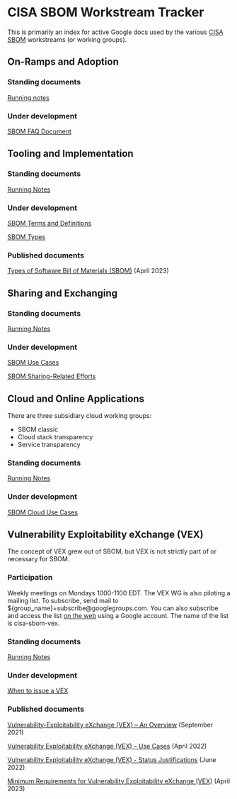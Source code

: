# CISA SBOM Workstream Tracker

This is primarily an index for active Google docs used by the various [CISA SBOM](https://www.cisa.gov/sbom) workstreams (or working groups).

## On-Ramps and Adoption

### Standing documents

[Running notes](https://docs.google.com/document/d/1ssvft4gGjMc_mGabsc-aMETYrfbIzgQ8fnRCY_cKTrA)

### Under development

[SBOM FAQ Document](https://docs.google.com/document/d/1W0-vw6A3wKajK9caZgv0kKbKBp0PArDq8KxXdLsEgYQ)

## Tooling and Implementation

### Standing documents

[Running Notes](https://docs.google.com/document/d/1itBra03riwVIgvrn1xp35DuvCFOJ6T8DJgs_3pSxsCM)

### Under development

[SBOM Terms and Definitions](https://docs.google.com/document/d/1VzQ4aGgK76IipseP4DNCGk12O_S0E4MvdSqNPO4eXvA)

[SBOM Types](https://docs.google.com/document/d/1PsUhUQ_L-lNymD9p613zP0_MiT1Boag68TP3aiwZ4R8)

### Published documents

[Types of Software Bill of Materials (SBOM)](https://www.cisa.gov/resources-tools/resources/types-software-bill-materials-sbom) (April 2023)

## Sharing and Exchanging

### Standing documents

[Running Notes](https://docs.google.com/document/d/1WrHjgh6S_roq6ROzB446ian-bYDiDCJJMOMaGLf6iN8)

### Under development

[SBOM Use Cases](https://docs.google.com/document/d/17yc4BjHcGgy2ddJWOChiQzyOhAeZtoAKR-dhERWIJyo)

[SBOM Sharing-Related Efforts](https://docs.google.com/document/d/1CDiWoebr4dQ1KiCsUSSHiVSdLMBBy0s605_Oul5x_5E)

## Cloud and Online Applications

There are three subsidiary cloud working groups:

* SBOM classic
* Cloud stack transparency
* Service transparency

### Standing documents

[Running Notes](https://docs.google.com/document/d/1ZpTtsY0H2SwfNRq6qUzLMiWLQ8OwlhmJeg_M0cxrOiQ)

### Under development

[SBOM Cloud Use Cases](https://docs.google.com/document/d/1yog5o2g2j9MG75G62AWDxblNNkYEZ0WJmkbZWbbIhnU)

## Vulnerability Exploitability eXchange (VEX)

The concept of VEX grew out of SBOM, but VEX is not strictly part of or necessary for SBOM.

### Participation

Weekly meetings on Mondays 1000-1100 EDT. The VEX WG is also piloting a mailing list. To subscribe, send mail to ${group_name}+subscribe@<span>googlegroups.com. You can also subscribe and access the list [on the web]((https://groups.google.com/g/cisa-sbom-vex)) using a Google account. The name of the list is cisa-sbom-vex.

### Standing documents

[Running Notes](https://docs.google.com/document/d/1uF29lTr0OJ_QwUfuej1EfhFgDIziEj5U1x_bZ3V_8bQ)

### Under development

[When to issue a VEX](https://docs.google.com/document/d/152d2oRNcd7n8h8BRJpkl8zPEwC35m8x27VjFsYACavw)

### Published documents

[Vulnerability-Exploitability eXchange (VEX) – An Overview](https://ntia.gov/files/ntia/publications/vex_one-page_summary.pdf) (September 2021)

[Vulnerability Exploitability eXchange (VEX) – Use Cases](https://www.cisa.gov/resources-tools/resources/vulnerability-exploitability-exchange-vex-use-case-document-april-2022) (April 2022)

[Vulnerability Exploitability eXchange (VEX) - Status Justifications](https://www.cisa.gov/sites/default/files/publications/VEX_Status_Justification_Jun22.pdf) (June 2022)

[Minimum Requirements for Vulnerability Exploitability eXchange (VEX)](https://www.cisa.gov/resources-tools/resources/minimum-requirements-vulnerability-exploitability-exchange-vex) (April 2023)
